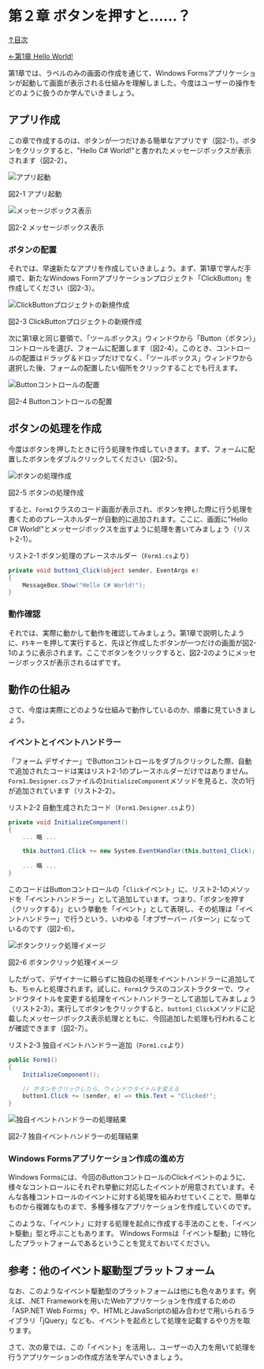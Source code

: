 第２章 ボタンを押すと……？
=====

[↑目次](..\README.md "目次")

[←第1章 Hello World!](01-hello-world.md)

第1章では、ラベルのみの画面の作成を通じて、Windows Formsアプリケーションが起動して画面が表示される仕組みを理解しました。今度はユーザーの操作をどのように扱うのか学んでいきましょう。


## アプリ作成

この章で作成するのは、ボタンが一つだけある簡単なアプリです（図2-1）。ボタンをクリックすると、"Hello C# World!"と書かれたメッセージボックスが表示されます（図2-2）。

![アプリ起動](../image/02-01.jpg)

図2-1 アプリ起動

![メッセージボックス表示](../image/02-02.jpg)

図2-2 メッセージボックス表示


### ボタンの配置

それでは、早速新たなアプリを作成していきましょう。まず、第1章で学んだ手順で、新たなWindows Formアプリケーションプロジェクト「ClickButton」を作成してください（図2-3）。

![ClickButtonプロジェクトの新規作成](../image/02-03.jpg)

図2-3 ClickButtonプロジェクトの新規作成

次に第1章と同じ要領で、「ツールボックス」ウィンドウから「Button（ボタン）」コントロールを選び、フォームに配置します（図2-4）。このとき、コントロールの配置はドラッグ＆ドロップだけでなく、「ツールボックス」ウィンドウから選択した後、フォームの配置したい個所をクリックすることでも行えます。

![Buttonコントロールの配置](../image/02-04.jpg)

図2-4 Buttonコントロールの配置


## ボタンの処理を作成

今度はボタンを押したときに行う処理を作成していきます。まず、フォームに配置したボタンをダブルクリックしてください（図2-5）。

![ボタンの処理作成](../image/02-05.jpg)

図2-5 ボタンの処理作成

すると、`Form1`クラスのコード画面が表示され、ボタンを押した際に行う処理を書くためのプレースホルダーが自動的に追加されます。ここに、画面に"Hello C# World!"とメッセージボックスを出すように処理を書いてみましょう（リスト2-1）。

リスト2-1 ボタン処理のプレースホルダー（`Form1.cs`より）

```csharp
private void button1_Click(object sender, EventArgs e)
{
    MessageBox.Show("Hello C# World!");
}
```


### 動作確認

それでは、実際に動かして動作を確認してみましょう。第1章で説明したように、`F5`キーを押して実行すると、先ほど作成したボタンが一つだけの画面が図2-1のように表示されます。ここでボタンをクリックすると、図2-2のようにメッセージボックスが表示されるはずです。


## 動作の仕組み

さて、今度は実際にどのような仕組みで動作しているのか、順番に見ていきましょう。

### イベントとイベントハンドラー

「フォーム デザイナー」でButtonコントロールをダブルクリックした際、自動で追加されたコードは実はリスト2-1のプレースホルダーだけではありません。`Form1.Designer.cs`ファイルの`InitializeComponent`メソッドを見ると、次の1行が追加されています（リスト2-2）。

リスト2-2 自動生成されたコード（`Form1.Designer.cs`より）

```csharp
private void InitializeComponent()
{
    ... 略 ...

    this.button1.Click += new System.EventHandler(this.button1_Click);
    
    ... 略 ...
}
```

このコードはButtonコントロールの「`Click`イベント」に、リスト2-1のメソッドを「イベントハンドラー」として追加しています。つまり、「ボタンを押す（クリックする）」という挙動を「イベント」として表現し、その処理は「イベントハンドラー」で行うという、いわゆる「オブザーバー パターン」になっているのです（図2-6）。

![ボタンクリック処理イメージ](../image/02-06.jpg)

図2-6 ボタンクリック処理イメージ

したがって、デザイナーに頼らずに独自の処理をイベントハンドラーに追加しても、ちゃんと処理されます。試しに、`Form1`クラスのコンストラクターで、ウィンドウタイトルを変更する処理をイベントハンドラーとして追加してみましょう（リスト2-3）。実行してボタンをクリックすると、`button1_Click`メソッドに記載したメッセージボックス表示処理とともに、今回追加した処理も行われることが確認できます（図2-7）。

リスト2-3 独自イベントハンドラー追加（`Form1.cs`より）

```csharp
public Form1()
{
    InitializeComponent();

    // ボタンをクリックしたら、ウィンドウタイトルを変える
    button1.Click += (sender, e) => this.Text = "Clicked!";
}
```


![独自イベントハンドラーの処理結果](../image/02-07.jpg)

図2-7 独自イベントハンドラーの処理結果

### Windows Formsアプリケーション作成の進め方

Windows Formsには、今回のButtonコントロールのClickイベントのように、様々なコントロールにそれぞれ挙動に対応したイベントが用意されています。そんな各種コントロールのイベントに対する処理を組みわせていくことで、簡単なものから複雑なものまで、多種多様なアプリケーションを作成していくのです。

このような、「イベント」に対する処理を起点に作成する手法のことを、「イベント駆動」型と呼ぶこともあります。
Windows Formsは「イベント駆動」に特化したプラットフォームであるということを覚えておいてください。

## 参考：他のイベント駆動型プラットフォーム

なお、このようなイベント駆動型のプラットフォームは他にも色々あります。例えば、.NET Frameworkを用いたWebアプリケーションを作成するための「ASP.NET Web Forms」や、HTMLとJavaScriptの組み合わせで用いられるライブラリ「jQuery」なども、イベントを起点として処理を記載するやり方を取ります。


さて、次の章では、この「イベント」を活用し、ユーザーの入力を用いて処理を行うアプリケーションの作成方法を学んでいきましょう。